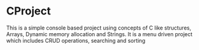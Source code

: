 # CProject
This is a simple console based project using concepts of C like structures, Arrays, Dynamic memory allocation and Strings. It is a menu driven project which includes CRUD operations, searching and sorting
